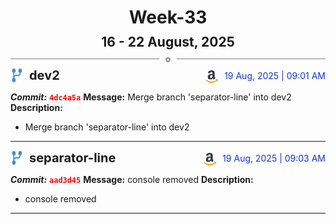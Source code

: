 <h1 style="text-align:center; margin-bottom:10px">Week-33</h1>
<h2 style="text-align:center; margin:0px">16 - 22 August, 2025</h2>
<div style="display: flex; align-items: center; justify-content: center;">
  <hr style="flex: 1; background-color: gray;" />
  <span style="padding: 0 10px;font-weight:bold; color:gray">o</span>
  <hr style="flex: 1; background-color: gray;" />
</div>

<div style="display: flex; justify-content: space-between; align-items:end;">
  <div style="display:flex">
      <img src="../assets/branch.svg" alt="GitHub Logo"  style="width:20px; margin:0 10px 0 0">
      <h3 style="margin: 0; padding:0; font-weight: bold; font-size:20px;">dev2</h3>
  </div>
  <div style="display:flex">
  <img src="../assets/amazon.svg" alt="Amazon Logo" style="width:20px">
    <span style="color:rgb(16, 54, 226); text-align: right; margin:0 0 0 10px; padding:0px;">19 Aug, 2025 | 09:01 AM</span>
  </div>
</div>

**_Commit:_** <code style="color: red; font-weight: bold;">4dc4a5a</code>
**Message:** Merge branch 'separator-line' into dev2
**Description:**
- Merge branch 'separator-line' into dev2
---
<div style="display: flex; justify-content: space-between; align-items:end;">
  <div style="display:flex">
      <img src="../assets/branch.svg" alt="GitHub Logo"  style="width:20px; margin:0 10px 0 0">
      <h3 style="margin: 0; padding:0; font-weight: bold; font-size:20px;">separator-line</h3>
  </div>
  <div style="display:flex">
  <img src="../assets/amazon.svg" alt="Amazon Logo" style="width:20px">
    <span style="color:rgb(16, 54, 226); text-align: right; margin:0 0 0 10px; padding:0px;">19 Aug, 2025 | 09:03 AM</span>
  </div>
</div>

**_Commit:_** <code style="color: red; font-weight: bold;">aad3d45</code>
**Message:** console removed
**Description:**
- console removed
---
